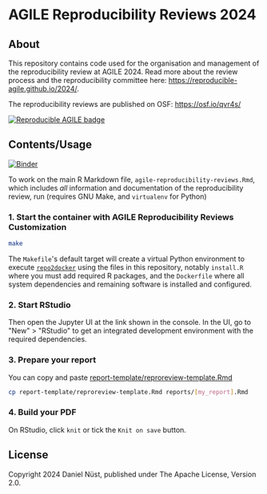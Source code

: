 # AGILE Reproducibility Reviews 2024

## About

This repository contains code used for the organisation and management of the reproducibility review at AGILE 2024.
Read more about the review process and the reproducibility committee here: <https://reproducible-agile.github.io/2024/>.

The reproducibility reviews are published on OSF: <https://osf.io/qvr4s/>

[![Reproducible AGILE badge](https://raw.githubusercontent.com/reproducible-agile/reproducible-agile.github.io/master/public/images/badge/AGILE-reproducible-badge_square.png)](https://reproducible-agile.github.io/)

## Contents/Usage

[![Binder](https://mybinder.org/badge_logo.svg)](https://mybinder.org/v2/gh/reproducible-agile/reviews-2023/HEAD)

To work on the main R Markdown file, `agile-reproducibility-reviews.Rmd`, which includes _all_ information and documentation of the reproducibility review, run (requires GNU Make, and `virtualenv` for Python)

### 1. Start the container with AGILE Reproducibility Reviews Customization

```bash
make
```
The `Makefile`'s default target will create a virtual Python environment to execute [`repo2docker`](https://repo2docker.readthedocs.io/) using the files in this repository, notably `install.R` where you must add required R packages, and the `Dockerfile` where all system dependencies and remaining software is installed and configured.

### 2. Start RStudio

Then open the Jupyter UI at the link shown in the console.
In the UI, go to "New" > "RStudio" to get an integrated development environment with the required dependencies.

### 3. Prepare your report 

You can copy and paste [report-template/reproreview-template.Rmd](report-template/reproreview-template.Rmd)

```bash
cp report-template/reproreview-template.Rmd reports/[my_report].Rmd
```

### 4. Build your PDF

On RStudio, click `knit` or tick the `Knit on save` button.


## License

Copyright 2024 Daniel Nüst, published under The Apache License, Version 2.0.
